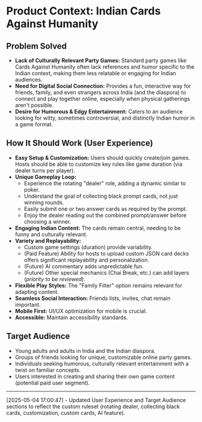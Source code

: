 # Product Context: Indian Cards Against Humanity

## Problem Solved

- **Lack of Culturally Relevant Party Games:** Standard party games like Cards Against Humanity often lack references and humor specific to the Indian context, making them less relatable or engaging for Indian audiences.
- **Need for Digital Social Connection:** Provides a fun, interactive way for friends, family, and even strangers across India (and the diaspora) to connect and play together online, especially when physical gatherings aren't possible.
- **Desire for Humorous & Edgy Entertainment:** Caters to an audience looking for witty, sometimes controversial, and distinctly Indian humor in a game format.

## How It Should Work (User Experience)

- **Easy Setup & Customization:** Users should quickly create/join games. Hosts should be able to customize key rules like game duration (via dealer turns per player).
- **Unique Gameplay Loop:**
  - Experience the rotating "dealer" role, adding a dynamic similar to poker.
  - Understand the goal of collecting black prompt cards, not just winning rounds.
  - Easily submit one or two answer cards as required by the prompt.
  - Enjoy the dealer reading out the combined prompt/answer before choosing a winner.
- **Engaging Indian Content:** The cards remain central, needing to be funny and culturally relevant.
- **Variety and Replayability:**
  - Custom game settings (duration) provide variability.
  - (Paid Feature) Ability for hosts to upload custom JSON card decks offers significant replayability and personalization.
  - (Future) AI commentary adds unpredictable fun.
  - (Future) Other special mechanics (Chai Break, etc.) can add layers (_priority to be reviewed_).
- **Flexible Play Styles:** The "Family Filter" option remains relevant for adapting content.
- **Seamless Social Interaction:** Friends lists, invites, chat remain important.
- **Mobile First:** UI/UX optimization for mobile is crucial.
- **Accessible:** Maintain accessibility standards.

## Target Audience

- Young adults and adults in India and the Indian diaspora.
- Groups of friends looking for unique, customizable online party games.
- Individuals seeking humorous, culturally relevant entertainment with a twist on familiar concepts.
- Users interested in creating and sharing their own game content (potential paid user segment).

---

[2025-05-04 17:00:47] - Updated User Experience and Target Audience sections to reflect the custom ruleset (rotating dealer, collecting black cards, customization, custom cards, AI feature).
